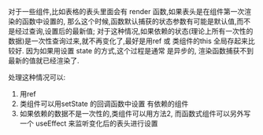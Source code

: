
对于一些组件,比如表格的表头里面会有 render 函数,如果表头是在组件第一次渲染的函数中设置的, 那么这个时候,函数默认捕获的状态参数有可能是默认值,而不是经过查询,设置后的最新值;
对于这种情况,如果依赖的状态(理论上所有一次性的数据)是一次性查询过来,就不再变化了,最好是用ref 或 类组件的this 全局存起来比较好. 因为如果用设置 state 的方式,这个过程是通常
是异步的, 渲染函数捕获不到最新的值就已经渲染了.

处理这种情况可以:
1. 用ref
2. 类组件可以用setState 的回调函数中设置 有依赖的组件
3. 如果依赖的数据不是一次性的,类组件可以用方法2, 而函数式组件可以另外写一个 useEffect 来监听变化后的表头进行设置
